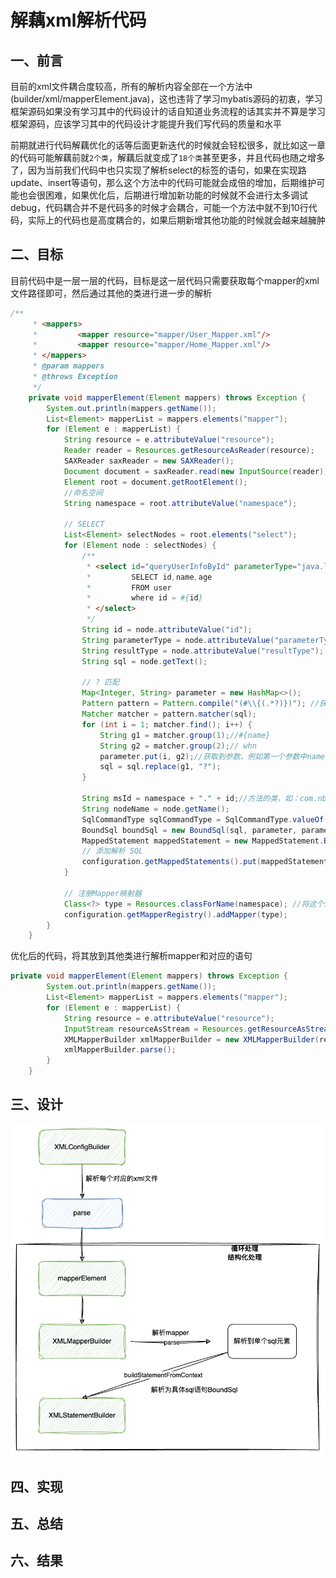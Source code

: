 # 解藕xml解析代码

## 一、前言

目前的xml文件耦合度较高，所有的解析内容全部在一个方法中(builder/xml/mapperElement.java)，这也违背了学习mybatis源码的初衷，学习框架源码如果没有学习其中的代码设计的话自知道业务流程的话其实并不算是学习框架源码，应该学习其中的代码设计才能提升我们写代码的质量和水平

前期就进行代码解藕优化的话等后面更新迭代的时候就会轻松很多，就比如这一章的代码可能解藕前就`2个类`，解藕后就变成了`18个类`甚至更多，并且代码也随之增多了，因为当前我们代码中也只实现了解析select的标签的语句，如果在实现路update、insert等语句，那么这个方法中的代码可能就会成倍的增加，后期维护可能也会很困难，如果优化后，后期进行增加新功能的时候就不会进行太多调试debug，代码耦合并不是代码多的时候才会耦合，可能一个方法中就不到10行代码，实际上的代码也是高度耦合的，如果后期新增其他功能的时候就会越来越臃肿

## 二、目标

目前代码中是一层一层的代码，目标是这一层代码只需要获取每个mapper的xml文件路径即可，然后通过其他的类进行进一步的解析

```java
/**
     * <mappers>
     *         <mapper resource="mapper/User_Mapper.xml"/>
     *         <mapper resource="mapper/Home_Mapper.xml"/>
     * </mappers>
     * @param mappers
     * @throws Exception
     */
    private void mapperElement(Element mappers) throws Exception {
        System.out.println(mappers.getName());
        List<Element> mapperList = mappers.elements("mapper");
        for (Element e : mapperList) {
            String resource = e.attributeValue("resource");
            Reader reader = Resources.getResourceAsReader(resource);
            SAXReader saxReader = new SAXReader();
            Document document = saxReader.read(new InputSource(reader));
            Element root = document.getRootElement();
            //命名空间
            String namespace = root.attributeValue("namespace");

            // SELECT
            List<Element> selectNodes = root.elements("select");
            for (Element node : selectNodes) {
                /**
                 * <select id="queryUserInfoById" parameterType="java.lang.Long" resultType="com.nbsb.mybatis.test.po.User">
                 *         SELECT id,name,age
                 *         FROM user
                 *         where id = #{id}
                 * </select>
                 */
                String id = node.attributeValue("id");
                String parameterType = node.attributeValue("parameterType");
                String resultType = node.attributeValue("resultType");
                String sql = node.getText();

                // ? 匹配
                Map<Integer, String> parameter = new HashMap<>();
                Pattern pattern = Pattern.compile("(#\\{(.*?)})"); //获取#{}中的内容
                Matcher matcher = pattern.matcher(sql);
                for (int i = 1; matcher.find(); i++) {
                    String g1 = matcher.group(1);//#{name}
                    String g2 = matcher.group(2);// whn
                    parameter.put(i, g2);//获取到参数，例如第一个参数中name填whn
                    sql = sql.replace(g1, "?");
                }

                String msId = namespace + "." + id;//方法的类，如：com.nbsb.mybatis.test.dao.IUserDao.queryUserInfoById
                String nodeName = node.getName();
                SqlCommandType sqlCommandType = SqlCommandType.valueOf(nodeName.toUpperCase(Locale.ENGLISH));
                BoundSql boundSql = new BoundSql(sql, parameter, parameterType, resultType);
                MappedStatement mappedStatement = new MappedStatement.Builder( configuration,msId, sqlCommandType, boundSql).build();
                // 添加解析 SQL
                configuration.getMappedStatements().put(mappedStatement.getId(), mappedStatement);
            }

            // 注册Mapper映射器
            Class<?> type = Resources.classForName(namespace); //将这个包名称加载成类
            configuration.getMapperRegistry().addMapper(type);
        }
    }
```

优化后的代码，将其放到其他类进行解析mapper和对应的语句

```java
private void mapperElement(Element mappers) throws Exception {
        System.out.println(mappers.getName());
        List<Element> mapperList = mappers.elements("mapper");
        for (Element e : mapperList) {
            String resource = e.attributeValue("resource");
            InputStream resourceAsStream = Resources.getResourceAsStream(resource);
            XMLMapperBuilder xmlMapperBuilder = new XMLMapperBuilder(resourceAsStream, configuration, resource);
            xmlMapperBuilder.parse();
        }
    }
```



## 三、设计



![代码设计](../../public/mybatis/8/mybatis-240407-03.png)



## 四、实现

## 五、总结

## 六、结果
